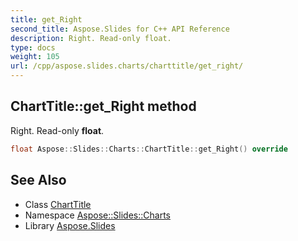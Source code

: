 ```yaml
---
title: get_Right
second_title: Aspose.Slides for C++ API Reference
description: Right. Read-only float.
type: docs
weight: 105
url: /cpp/aspose.slides.charts/charttitle/get_right/
---
```

## ChartTitle::get_Right method


Right. Read-only **float**.

```cpp
float Aspose::Slides::Charts::ChartTitle::get_Right() override
```

## See Also

* Class [ChartTitle](../)
* Namespace [Aspose::Slides::Charts](../../)
* Library [Aspose.Slides](../../../)

